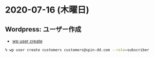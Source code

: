 # 2020-07-16 (木曜日)

## Wordpress: ユーザー作成

- [wp user create](https://developer.wordpress.org/cli/commands/user/create/)

~~~zsh
% wp user create customers customers@spin-dd.com --role=subscriber
~~~